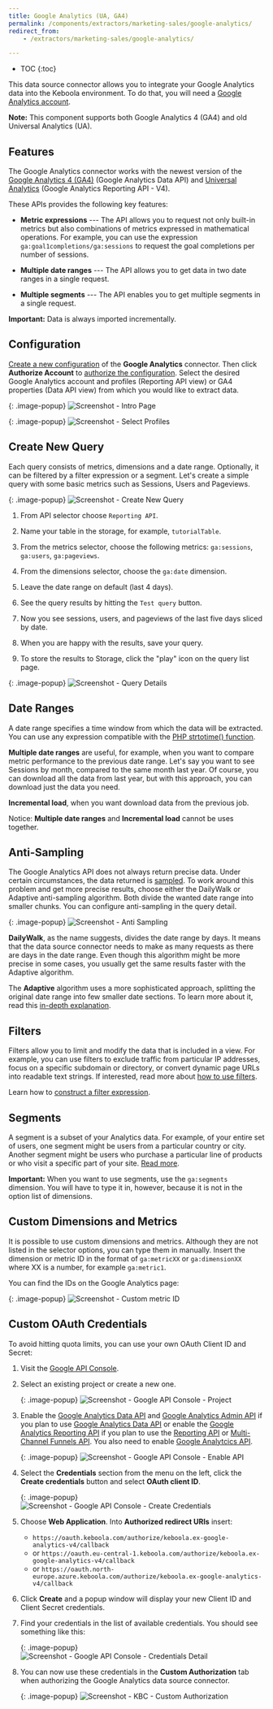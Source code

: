 ```yaml
---
title: Google Analytics (UA, GA4)
permalink: /components/extractors/marketing-sales/google-analytics/
redirect_from:
    - /extractors/marketing-sales/google-analytics/

---
```


* TOC
{:toc}

This data source connector allows you to integrate your Google Analytics data into the Keboola environment.
To do that, you will need a [Google Analytics account](https://analytics.google.com/analytics/web/).

**Note:** This component supports both Google Analytics 4 (GA4) and old Universal Analytics (UA).

## Features
The Google Analytics connector works with the newest version of the [Google Analytics 4 (GA4)](https://developers.google.com/analytics/devguides/reporting/data/v1) (Google Analytics Data API)
and [Universal Analytics](https://developers.google.com/analytics/devguides/reporting/core/v4/) (Google Analytics Reporting API - V4).

These APIs provides the following key features:

 - **Metric expressions** --- The API allows you to request not only built-in metrics but also combinations of metrics expressed in mathematical operations. For example, you can use the expression `ga:goal1completions/ga:sessions` to request the goal completions per number of sessions.

 - **Multiple date ranges** --- The API allows you to get data in two date ranges in a single request.

 - **Multiple segments** --- The API enables you to get multiple segments in a single request.
 
**Important:** Data is always imported incrementally.

## Configuration
[Create a new configuration](/components/#creating-component-configuration) of the **Google Analytics** connector.
Then click **Authorize Account** to [authorize the configuration](/components/#authorization). 
Select the desired Google Analytics account and profiles (Reporting API view) or GA4 properties (Data API view) from which you would like to extract data.

{: .image-popup}
![Screenshot - Intro Page](/components/extractors/marketing-sales/google-analytics/google-analytics-1.png)

{: .image-popup}
![Screenshot - Select Profiles](/components/extractors/marketing-sales/google-analytics/google-analytics-2.png)

## Create New Query
Each query consists of metrics, dimensions and a date range. Optionally, it can be filtered by a filter expression or a segment.
Let's create a simple query with some basic metrics such as Sessions, Users and Pageviews.

{: .image-popup}
![Screenshot - Create New Query](/components/extractors/marketing-sales/google-analytics/google-analytics-3.png)

 1. From API selector choose `Reporting API`.

 2. Name your table in the storage, for example, `tutorialTable`.

 3. From the metrics selector, choose the following metrics: `ga:sessions`, `ga:users`, `ga:pageviews`.

 4. From the dimensions selector, choose the `ga:date` dimension.

 5. Leave the date range on default (last 4 days).

 6. See the query results by hitting the `Test query` button.

 7. Now you see sessions, users, and pageviews of the last five days sliced by date.

 8. When you are happy with the results, save your query.

 9. To store the results to Storage, click the "play" icon on the query list page.

{: .image-popup}
![Screenshot - Query Details](/components/extractors/marketing-sales/google-analytics/google-analytics-4.png)

## Date Ranges
A date range specifies a time window from which the data will be extracted.
You can use any expression compatible with the [PHP strtotime() function](https://www.php.net/manual/en/datetime.formats.php).

**Multiple date ranges** are useful, for example, when you want to compare metric performance to the previous date range.
Let's say you want to see Sessions by month, compared to the same month last year.
Of course, you can download all the data from last year, but with this approach, you can download just the data you need.

**Incremental load**, when you want download data from the previous job.

Notice: **Multiple date ranges** and **Incremental load** cannot be uses together.

## Anti-Sampling
The Google Analytics API does not always return precise data. Under certain circumstances, the data 
returned is [sampled](https://support.google.com/analytics/answer/2637192?hl=en).
To work around this problem and get more precise results, choose either the DailyWalk or Adaptive 
anti-sampling algorithm. Both divide the wanted date range into smaller chunks. You can configure
anti-sampling in the query detail.

{: .image-popup}
![Screenshot - Anti Sampling](/components/extractors/marketing-sales/google-analytics/google-analytics-5.png)

**DailyWalk**, as the name suggests, divides the date range by days. It means that the data source connector needs to 
make as many requests as there are days in the date range. Even though this algorithm might be more 
precise in some cases, you usually get the same results faster with the Adaptive algorithm.

The **Adaptive** algorithm uses a more sophisticated approach, splitting the original date range into 
few smaller date sections. To learn more about it, read this [in-depth explanation](http://code.markedmondson.me/anti-sampling-google-analytics-api/). 

## Filters
Filters allow you to limit and modify the data that is included in a view. For example, you can use 
filters to exclude traffic from particular IP addresses, focus on a specific subdomain or directory, or 
convert dynamic page URLs into readable text strings.
If interested, read more about [how to use filters](https://support.google.com/analytics/answer/1033162).

Learn how to [construct a filter expression](https://developers.google.com/analytics/devguides/reporting/core/v3/reference#filters).

## Segments
A segment is a subset of your Analytics data. For example, of your entire set of users,
one segment might be users from a particular country or city.
Another segment might be users who purchase a particular line of products or who visit a specific part of your site.
[Read more](https://support.google.com/analytics/answer/3123951?hl=en).

**Important:** When you want to use segments, use the `ga:segments` dimension.
You will have to type it in, however, because it is not in the option list of dimensions.

## Custom Dimensions and Metrics
It is possible to use custom dimensions and metrics.
Although they are not listed in the selector options, you can type them in manually.
Insert the dimension or metric ID in the format of `ga:metricXX` or `ga:dimensionXX` where XX is a number, for example `ga:metric1`.

You can find the IDs on the Google Analytics page:

{: .image-popup}
![Screenshot - Custom metric ID](/components/extractors/marketing-sales/google-analytics/google_console_metrics.png)

## Custom OAuth Credentials
To avoid hitting quota limits, you can use your own OAuth Client ID and Secret:

1. Visit the [Google API Console](https://console.developers.google.com/).
2. Select an existing project or create a new one.
 
    {: .image-popup}
    ![Screenshot - Google API Console - Project](/components/extractors/marketing-sales/google-analytics/google_console_project.png)

3. Enable the [Google Analytics Data API](https://console.cloud.google.com/apis/library/analyticsdata.googleapis.com) and [Google Analytics Admin API](https://console.cloud.google.com/apis/library/analyticsadmin.googleapis.com) if you plan to use [Google Analytics Data API](https://developers.google.com/analytics/devguides/reporting/data/v1) or enable the [Google Analytics Reporting API](https://console.developers.google.com/apis/library/analyticsreporting.googleapis.com) if you plan to use the [Reporting API](https://developers.google.com/analytics/devguides/reporting/core/v4) or [Multi-Channel Funnels API](https://developers.google.com/analytics/devguides/reporting/mcf/v3). You also need to enable [Google Analytcics API](https://console.developers.google.com/apis/library/analytics.googleapis.com).
 
    {: .image-popup}
    ![Screenshot - Google API Console - Enable API](/components/extractors/marketing-sales/google-analytics/google_console_enable.png)
    
4. Select the **Credentials** section from the menu on the left, click the **Create credentials** button and select **OAuth client ID**.
  
    {: .image-popup}
    ![Screenshot - Google API Console - Create Credentials](/components/extractors/marketing-sales/google-analytics/google_console_credentials.png)
    
5. Choose **Web Application**. Into **Authorized redirect URIs** insert:
    - `https://oauth.keboola.com/authorize/keboola.ex-google-analytics-v4/callback`
    - or `https://oauth.eu-central-1.keboola.com/authorize/keboola.ex-google-analytics-v4/callback`
    - or `https://oauth.north-europe.azure.keboola.com/authorize/keboola.ex-google-analytics-v4/callback`

6. Click **Create** and a popup window will display your new Client ID and Client Secret credentials.
7. Find your credentials in the list of available credentials. You should see something like this:
 
    {: .image-popup}
    ![Screenshot - Google API Console - Credentials Detail](/components/extractors/marketing-sales/google-analytics/google_console_detail.png)
  
8. You can now use these credentials in the **Custom Authorization** tab when authorizing the Google Analytics data source connector.
 
    {: .image-popup}
    ![Screenshot - KBC - Custom Authorization](/components/extractors/marketing-sales/google-analytics/google-analytics-6.png)
